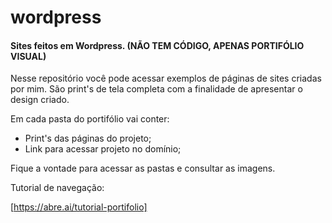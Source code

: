 # wordpress
#### Sites feitos em Wordpress. (NÃO TEM CÓDIGO, APENAS PORTIFÓLIO VISUAL)

Nesse repositório você pode acessar exemplos de páginas de sites criadas por mim.
São print's de tela completa com a finalidade de apresentar o design criado.

Em cada pasta do portifólio vai conter:
* Print's das páginas do projeto;
* Link para acessar projeto no domínio;

Fique a vontade para acessar as pastas e consultar as imagens.

Tutorial de navegação:

[https://abre.ai/tutorial-portifolio]
